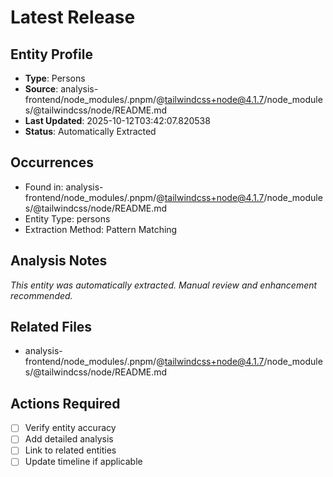 # Latest Release

## Entity Profile
- **Type**: Persons
- **Source**: analysis-frontend/node_modules/.pnpm/@tailwindcss+node@4.1.7/node_modules/@tailwindcss/node/README.md
- **Last Updated**: 2025-10-12T03:42:07.820538
- **Status**: Automatically Extracted

## Occurrences
- Found in: analysis-frontend/node_modules/.pnpm/@tailwindcss+node@4.1.7/node_modules/@tailwindcss/node/README.md
- Entity Type: persons
- Extraction Method: Pattern Matching

## Analysis Notes
*This entity was automatically extracted. Manual review and enhancement recommended.*

## Related Files
- analysis-frontend/node_modules/.pnpm/@tailwindcss+node@4.1.7/node_modules/@tailwindcss/node/README.md

## Actions Required
- [ ] Verify entity accuracy
- [ ] Add detailed analysis
- [ ] Link to related entities
- [ ] Update timeline if applicable

